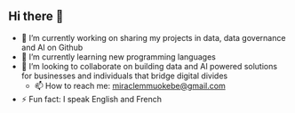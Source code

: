 ## Hi there 👋

- 🔭 I’m currently working on sharing my projects in data, data governance and AI on Github
- 🌱 I’m currently learning new programming languages
- 👯 I’m looking to collaborate on building data and AI powered solutions for businesses and individuals that bridge digital divides
  - 📫 How to reach me: miraclemmuokebe@gmail.com
- ⚡ Fun fact: I speak English and French
